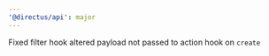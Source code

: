 ```yaml
---
'@directus/api': major
---
```


Fixed filter hook altered payload not passed to action hook on `create`
